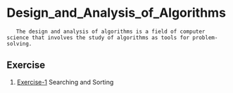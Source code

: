 # Design_and_Analysis_of_Algorithms
       The design and analysis of algorithms is a field of computer science that involves the study of algorithms as tools for problem-solving. 
## Exercise
1. [Exercise-1](https://github.com/KKBUGHUNTER/Design_and_Analysis_of_Algorithms/tree/main/Exercise_01) Searching and Sorting <br>

